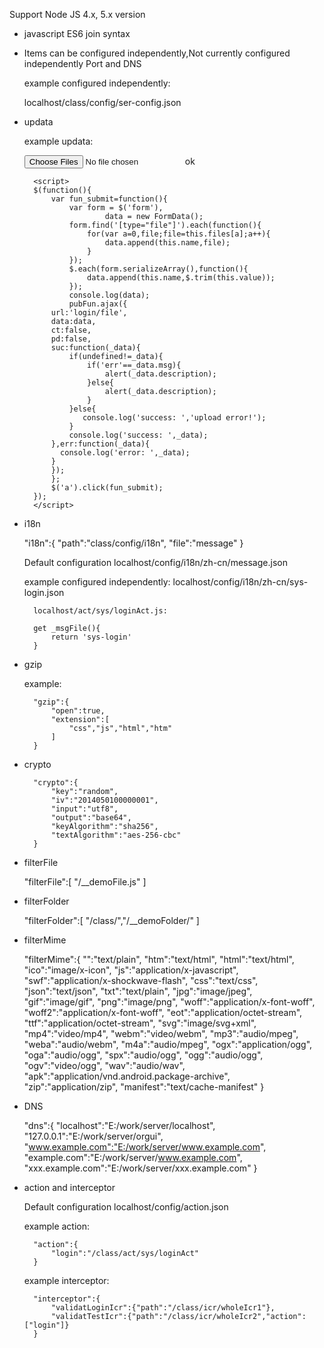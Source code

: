 Support Node JS 4.x, 5.x version

* javascript ES6 join syntax

* Items can be configured independently,Not currently configured independently Port and DNS

  example configured independently:
  
    localhost/class/config/ser-config.json
    
* updata

  example updata:
  
  	<form>
			<input name="gfiles" type="file" multiple="multiple" />
			<a class="btn btn-default">ok</a>
		</form>
		
		<script>
		$(function(){
			var fun_submit=function(){
				var form = $('form'),
						data = new FormData();
				form.find('[type="file"]').each(function(){
					for(var a=0,file;file=this.files[a];a++){
						data.append(this.name,file);
					}
				});
				$.each(form.serializeArray(),function(){
					data.append(this.name,$.trim(this.value));
				});
				console.log(data);
				pubFun.ajax({
	        url:'login/file',
	        data:data,
	        ct:false,
	        pd:false,
	        suc:function(_data){
		        if(undefined!=_data){
		            if('err'==_data.msg){
		                alert(_data.description);
		            }else{
		                alert(_data.description);
		            }
		        }else{
		           console.log('success: ','upload error!');
		        }
		        console.log('success: ',_data);
	        },err:function(_data){
	          console.log('error: ',_data);
	        }
		    });
			};
			$('a').click(fun_submit);
		});
		</script>
		
* i18n

	"i18n":{
		"path":"class/config/i18n",
		"file":"message"
	}

	Default configuration localhost/config/i18n/zh-cn/message.json
	
	example configured independently:
		localhost/config/i18n/zh-cn/sys-login.json
		
		localhost/act/sys/loginAct.js:
		
		get _msgFile(){
			return 'sys-login'
		}

* gzip

	example:

		"gzip":{
			"open":true,
			"extension":[
				"css","js","html","htm"
			]
		}

* crypto

		"crypto":{
			"key":"random",
			"iv":"2014050100000001",
			"input":"utf8",
			"output":"base64",
			"keyAlgorithm":"sha256",
			"textAlgorithm":"aes-256-cbc"
		}
	
* filterFile

	"filterFile":[
		"/__demoFile.js"
	]

* filterFolder

	"filterFolder":[
		"/class/","/__demoFolder/"
	]

* filterMime

	"filterMime":{
		"":"text/plain",
		"htm":"text/html",
		"html":"text/html",
		"ico":"image/x-icon",
		"js":"application/x-javascript",
		"swf":"application/x-shockwave-flash",
		"css":"text/css",
		"json":"text/json",
		"txt":"text/plain",
		"jpg":"image/jpeg",
		"gif":"image/gif",
		"png":"image/png",
		"woff":"application/x-font-woff",
		"woff2":"application/x-font-woff",
		"eot":"application/octet-stream",
		"ttf":"application/octet-stream",
		"svg":"image/svg+xml",
		"mp4":"video/mp4",
		"webm":"video/webm",
		"mp3":"audio/mpeg",
		"weba":"audio/webm",
		"m4a":"audio/mpeg",
		"ogx":"application/ogg",
		"oga":"audio/ogg",
		"spx":"audio/ogg",
		"ogg":"audio/ogg",
		"ogv":"video/ogg",
		"wav":"audio/wav",
		"apk":"application/vnd.android.package-archive",
		"zip":"application/zip",
		"manifest":"text/cache-manifest"
	}

* DNS
	
	"dns":{
		"localhost":"E:/work/server/localhost",
		"127.0.0.1":"E:/work/server/orgui",
		"www.example.com":"E:/work/server/www.example.com",
		"example.com":"E:/work/server/www.example.com",
		"xxx.example.com":"E:/work/server/xxx.example.com"
	}

* action and interceptor

	Default configuration  localhost/config/action.json
	
	example action:
	
		"action":{
			"login":"/class/act/sys/loginAct"
		}
	
	example interceptor:
	
		"interceptor":{
			"validatLoginIcr":{"path":"/class/icr/wholeIcr1"},
			"validatTestIcr":{"path":"/class/icr/wholeIcr2","action":["login"]}
		}